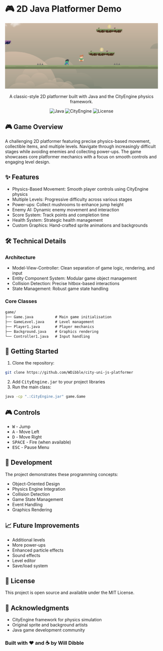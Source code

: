 # 🎮 2D Java Platformer Demo
<div align="center">

![Game Preview](/gitAssets/preview.png)

A classic-style 2D platformer built with Java and the CityEngine physics framework.

<img alt="Java" src="https://img.shields.io/badge/Java-8+-red.svg">
<img alt="CityEngine" src="https://img.shields.io/badge/CityEngine-1.0-blue.svg">
<img alt="License" src="https://img.shields.io/badge/License-MIT-green.svg">
</div>

## 🎮 Game Overview
A challenging 2D platformer featuring precise physics-based movement, collectible items, and multiple levels. Navigate through increasingly difficult stages while avoiding enemies and collecting power-ups. The game showcases core platformer mechanics with a focus on smooth controls and engaging level design.

## ✨ Features
- Physics-Based Movement: Smooth player controls using CityEngine physics
- Multiple Levels: Progressive difficulty across various stages
- Power-ups: Collect mushrooms to enhance jump height
- Enemy AI: Dynamic enemy movement and interaction
- Score System: Track points and completion time
- Health System: Strategic health management
- Custom Graphics: Hand-crafted sprite animations and backgrounds

## 🛠️ Technical Details

### Architecture
- Model-View-Controller: Clean separation of game logic, rendering, and input
- Entity Component System: Modular game object management
- Collision Detection: Precise hitbox-based interactions
- State Management: Robust game state handling

### Core Classes
```
game/
├── Game.java          # Main game initialisation
├── GameLevel.java     # Level management
├── Player1.java       # Player mechanics
├── Background.java    # Graphics rendering
└── Controller1.java   # Input handling
```


## 🚀 Getting Started
1. Clone the repository:
```bash
git clone https://github.com/WDibble/city-uni-js-platformer
```
2. Add <kbd>CityEngine.jar</kbd> to your project libraries
3. Run the main class:
```bash
java -cp ".:CityEngine.jar" game.Game
```

## 🎮 Controls
- <kbd>W</kbd> - Jump
- <kbd>A</kbd> - Move Left
- <kbd>D</kbd> - Move Right
- <kbd>SPACE</kbd> - Fire (when available)
- <kbd>ESC</kbd> - Pause Menu

## 🔧 Development
The project demonstrates these programming concepts:
- Object-Oriented Design
- Physics Engine Integration
- Collision Detection
- Game State Management
- Event Handling
- Graphics Rendering

## 📈 Future Improvements
- Additional levels
- More power-ups
- Enhanced particle effects
- Sound effects
- Level editor
- Save/load system

## 📝 License
This project is open source and available under the MIT License.

## 🙏 Acknowledgments
- CityEngine framework for physics simulation
- Original sprite and background artists
- Java game development community

### Built with ❤️ and ☕ by Will Dibble